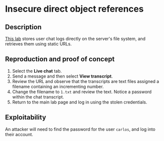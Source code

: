 # Insecure direct object references

## Description

[This lab](https://portswigger.net/web-security/access-control/lab-insecure-direct-object-references) stores user chat logs directly on the server's file system, and retrieves them using static URLs. 

## Reproduction and proof of concept

1. Select the **Live chat** tab.
2. Send a message and then select **View transcript**.
3. Review the URL and observe that the transcripts are text files assigned a filename containing an incrementing number.
4. Change the filename to `1.txt` and review the text. Notice a password within the chat transcript.
5. Return to the main lab page and log in using the stolen credentials.

## Exploitability

An attacker will need to find the password for the user `carlos`, and log into their account.
